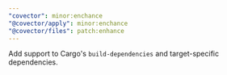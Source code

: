 ```yaml
---
"covector": minor:enchance
"@covector/apply": minor:enchance
"@covector/files": patch:enhance
---
```


Add support to Cargo's `build-dependencies` and target-specific dependencies.

